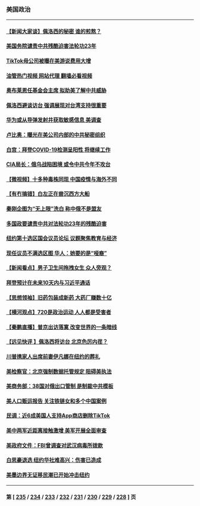 ### 美国政治
---
#### [【新闻大家谈】佩洛西的秘密 谁的煎熬？](../../pages/ncid1078159/n13787167.md?07230045) 
#### [美国务院谴责中共残酷迫害法轮功23年](../../pages/ncid1078159/n13786585.md?07230045) 
#### [TikTok母公司被曝在美游说费用大增](../../pages/ncid1078159/n13786384.md?07230045) 
#### [油管热门视频 网站代理 翻墙必看视频](http://209.222.30.114:81/youtube.html?07230045)
#### [奥布莱恩任基金会主席 拟助美了解中共威胁](../../pages/ncid1078159/n13786288.md?07230045) 
#### [佩洛西避谈访台 强调展现对台湾支持很重要](../../pages/ncid1078159/n13786329.md?07230045) 
#### [华为或从导弹发射井获取敏感信息 美调查](../../pages/ncid1078159/n13786198.md?07230045) 
#### [卢比奥：曝光在美公司内部的中共秘密组织](../../pages/ncid1078159/n13786308.md?07230045) 
#### [白宫：拜登COVID-19检测呈阳性 将继续工作](../../pages/ncid1078159/n13786280.md?07230045) 
#### [CIA局长：俄乌战陷困境 或令中共今年不攻台](../../pages/ncid1078159/n13786225.md?07230045) 
#### [【微视频】十多种毒株同现 中国疫情与海外不同](../../pages/ncid1078159/n13786174.md?07230045) 
#### [【有冇搞错】白左正在凿沉西方大船](../../pages/ncid1078159/n13785967.md?07230045) 
#### [秦刚企图为“无上限”洗白 称中俄不是盟友](../../pages/ncid1078159/n13785999.md?07230045) 
#### [多国政要谴责中共对法轮功23年的残酷迫害](../../pages/ncid1078159/n13785817.md?07230045) 
#### [纽约第十选区国会议员论坛 议题聚焦教育与经济](../../pages/ncid1078159/n13785916.md?07230045) 
#### [现任议员不满选区图 华人：她要的是“哑裔”](../../pages/ncid1078159/n13785924.md?07230045) 
#### [【新闻看点】男子卫生间拖拽女生 众人旁观？](../../pages/ncid1078159/n13785602.md?07230045) 
#### [拜登预计在未来10天内与习近平通话](../../pages/ncid1078159/n13785770.md?07230045) 
#### [【思想领袖】旧药包装成新药 大药厂赚数十亿](../../pages/ncid1078159/n13771487.md?07230045) 
#### [【横河观点】720是政治运动 人人都是受害者](../../pages/ncid1078159/n13785657.md?07230045) 
#### [【秦鹏直播】普京出访落寞 改变世界的一条暗线](../../pages/ncid1078159/n13785653.md?07230045) 
#### [【远见快评 】佩洛西将访台 北京色厉内荏？](../../pages/ncid1078159/n13785617.md?07230045) 
#### [川普携家人出席前妻伊凡娜在纽约的葬礼](../../pages/ncid1078159/n13785636.md?07230045) 
#### [美检察官：北京强制数据托管规定 阻碍美执法](../../pages/ncid1078159/n13785532.md?07230045) 
#### [美商务部：38国对俄出口管制 是制裁中共模板](../../pages/ncid1078159/n13785546.md?07230045) 
#### [美人口贩运报告 关注铁链女和多个中国案例](../../pages/ncid1078159/n13785235.md?07230045) 
#### [民调：近6成美国人支持App商店删除TikTok](../../pages/ncid1078159/n13785206.md?07230045) 
#### [美中两军近距离接触激增 美军开展全面审查](../../pages/ncid1078159/n13785161.md?07230045) 
#### [美政府文件：FBI曾调查对武汉病毒所拨款](../../pages/ncid1078159/n13784842.md?07230045) 
#### [白思豪退选 纽约华社难高兴：伤害已造成](../../pages/ncid1078159/n13785067.md?07230045) 
#### [美墨边界无证移民潮已开始冲击纽约](../../pages/ncid1078159/n13785060.md?07230045) 

---
#### 第 [ [235](./235.md?07230045) / [234](./234.md?07230045) / [233](./233.md?07230045) / [232](./232.md?07230045) / [231](./231.md?07230045) / [230](./230.md?07230045) / [229](./229.md?07230045) / [228](./228.md?07230045) ] 页
